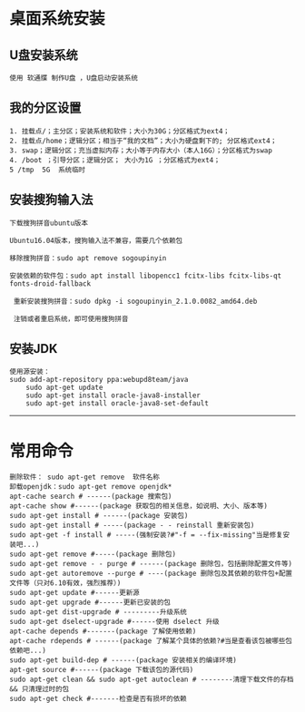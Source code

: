 # 桌面系统安装

## U盘安装系统

	使用 软通牒 制作U盘 ，U盘启动安装系统
## 我的分区设置
    1. 挂载点/；主分区；安装系统和软件；大小为30G；分区格式为ext4； 
    2. 挂载点/home；逻辑分区；相当于“我的文档”；大小为硬盘剩下的; 分区格式ext4； 
    3. swap；逻辑分区；充当虚拟内存；大小等于内存大小（本人16G）；分区格式为swap 
    4. /boot ；引导分区；逻辑分区； 大小为1G ；分区格式为ext4；
    5 /tmp  5G  系统临时

## 安装搜狗输入法
    下载搜狗拼音ubuntu版本

    Ubuntu16.04版本，搜狗输入法不兼容，需要几个依赖包

    移除搜狗拼音：sudo apt remove sogoupinyin

    安装依赖的软件包：sudo apt install libopencc1 fcitx-libs fcitx-libs-qt fonts-droid-fallback

     重新安装搜狗拼音：sudo dpkg -i sogoupinyin_2.1.0.0082_amd64.deb

     注销或者重启系统，即可使用搜狗拼音

## 安装JDK
    使用源安装：
    sudo add-apt-repository ppa:webupd8team/java
        sudo apt-get update
        sudo apt-get install oracle-java8-installer
        sudo apt-get install oracle-java8-set-default
------

# 常用命令
	删除软件： sudo apt-get remove  软件名称
	卸载openjdk：sudo apt-get remove openjdk*
    apt-cache search # ------(package 搜索包)   
    apt-cache show #------(package 获取包的相关信息，如说明、大小、版本等)   
    sudo apt-get install # ------(package 安装包)   
    sudo apt-get install # -----(package - - reinstall 重新安装包)   
    sudo apt-get -f install # -----(强制安装?#"-f = --fix-missing"当是修复安装吧...)   
    sudo apt-get remove #-----(package 删除包)   
    sudo apt-get remove - - purge # ------(package 删除包，包括删除配置文件等)   
    sudo apt-get autoremove --purge # ----(package 删除包及其依赖的软件包+配置文件等（只对6.10有效，强烈推荐）)   
    sudo apt-get update #------更新源   
    sudo apt-get upgrade #------更新已安装的包   
    sudo apt-get dist-upgrade # ---------升级系统   
    sudo apt-get dselect-upgrade #------使用 dselect 升级   
    apt-cache depends #-------(package 了解使用依赖)   
    apt-cache rdepends # ------(package 了解某个具体的依赖?#当是查看该包被哪些包依赖吧...)   
    sudo apt-get build-dep # ------(package 安装相关的编译环境)   
    apt-get source #------(package 下载该包的源代码)   
    sudo apt-get clean && sudo apt-get autoclean # --------清理下载文件的存档 && 只清理过时的包   
    sudo apt-get check #-------检查是否有损坏的依赖   

    
    
    
    